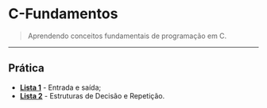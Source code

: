 # C-Fundamentos
> Aprendendo conceitos fundamentais de programação em C.

---

## **Prática**
* **[Lista 1](https://github.com/taferreiraua/C-Fundamentos/tree/main/Entrada%20e%20Sa%C3%ADda)** - Entrada e saída;
* **[Lista 2](https://github.com/taferreiraua/C-Fundamentos/blob/main/Estruturas%20de%20Decis%C3%A3o%20e%20Repeti%C3%A7%C3%A3o/ex07.c)** - Estruturas de Decisão e Repetição.

